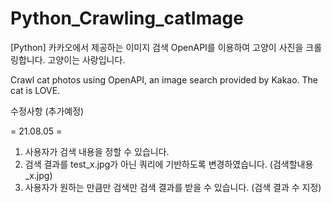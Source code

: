 # Python_Crawling_catImage
[Python] 카카오에서 제공하는 이미지 검색 OpenAPI를 이용하여 고양이 사진을 크롤링합니다.
고양이는 사랑입니다.

Crawl cat photos using OpenAPI, an image search provided by Kakao.
The cat is LOVE.


수정사항 (추가예정)

= 21.08.05 =
1. 사용자가 검색 내용을 정할 수 있습니다.
2. 검색 결과를 test_x.jpg가 아닌 쿼리에 기반하도록 변경하였습니다. (검색할내용_x.jpg)
3. 사용자가 원하는 만큼만 검색만 검색 결과를 받을 수 있습니다. (검색 결과 수 지정)
